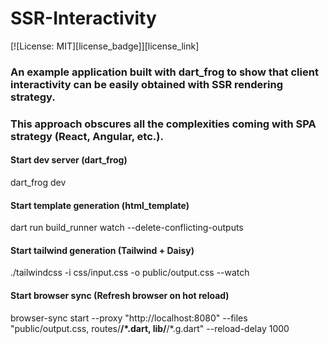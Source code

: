 # SSR-Interactivity

[![License: MIT][license_badge]][license_link]

### An example application built with dart_frog to show that client interactivity can be easily obtained with SSR rendering strategy.
### This approach obscures all the complexities coming with SPA strategy (React, Angular, etc.).


#### Start dev server (dart_frog)
dart_frog dev
#### Start template generation (html_template)
dart run build_runner watch --delete-conflicting-outputs
#### Start tailwind generation (Tailwind + Daisy)
./tailwindcss -i css/input.css -o public/output.css --watch
#### Start browser sync (Refresh browser on hot reload)
browser-sync start --proxy "http://localhost:8080" --files "public/output.css, routes/**/*.dart, lib/**/*.g.dart" --reload-delay 1000